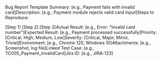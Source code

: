 Bug Report Template
Summary: [e.g., Payment fails with invalid card]Description: [e.g., Payment module rejects valid card input]Steps to Reproduce:

[Step 1]
[Step 2]
[Step 3]Actual Result: [e.g., Error: "Invalid card number"]Expected Result: [e.g., Payment processed successfully]Priority: [Critical, High, Medium, Low]Severity: [Critical, Major, Minor, Trivial]Environment: [e.g., Chrome 120, Windows 10]Attachments: [e.g., Screenshot, log file]Linked Test Case: [e.g., TC005_Payment_InvalidCard]Jira ID: [e.g., JIRA-123]
